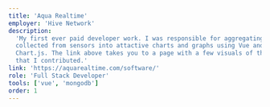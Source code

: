 ```yaml
---
title: 'Aqua Realtime'
employer: 'Hive Network'
description:
  'My first ever paid developer work. I was responsible for aggregating data
  collected from sensors into attactive charts and graphs using Vue and
  Chart.js. The link above takes you to a page with a few visuals of the work
  that I contributed.'
link: 'https://aquarealtime.com/software/'
role: 'Full Stack Developer'
tools: ['vue', 'mongodb']
order: 1
---
```

